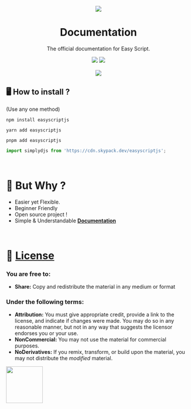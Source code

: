 <p align="center">
  <img src="https://images.easyscript.dev/banner.png">
</p>

<h1 align="center">Documentation</h1>
<p align="center">The official documentation for Easy Script.</p>

<p align="center">
<a class="shield" href="https://www.npmjs.com/package/easyscriptjs"><img src="https://img.shields.io/npm/v/easyscriptjs.svg?style=for-the-badge" /></a> 
 <a class="shield" href="https://www.npmjs.com/package/easyscriptjs"><img src="https://img.shields.io/npm/dt/easyscriptjs?style=for-the-badge" /></a>
   <br></br>
   <a class="shield" href="https://docs.easyscript.dev"><img src="https://img.shields.io/badge/Easy--Script-Documentation-075FFF?style=for-the-badge"/></a>  
</p>



## 🖥️ <b>How to install ?</b>

(Use any one method)

```
npm install easyscriptjs
```

```
yarn add easyscriptjs
```

```
pnpm add easyscriptjs
```

```ts
import simplydjs from 'https://cdn.skypack.dev/easyscriptjs';
```

<br>

# 🤔 But Why ?

- Easier yet Flexible.
- Beginner Friendly
- Open source project !
- Simple & Understandable **[Documentation](https://docs.)**

<br>

# 📄 [License](https://creativecommons.org/licenses/by-nc-nd/4.0/)

### You are free to:

- **Share:** Copy and redistribute the material in any medium or format

### Under the following terms:

- **Attribution:** You must give appropriate credit, provide a link to the license, and indicate if changes were made. You may do so in any reasonable manner, but not in any way that suggests the licensor endorses you or your use.
- **NonCommercial:** You may not use the material for commercial purposes.
- **NoDerivatives:** If you remix, transform, or build upon the material, you may not distribute the _modified_ material.

<img style="margin-bottom:-6px; width: 100px" src="https://mirrors.creativecommons.org/presskit/logos/cc.logo.large.png">

